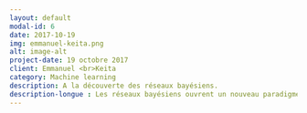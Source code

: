 ```yaml
---
layout: default
modal-id: 6
date: 2017-10-19
img: emmanuel-keita.png
alt: image-alt
project-date: 19 octobre 2017
client: Emmanuel <br>Keita 
category: Machine learning
description: A la découverte des réseaux bayésiens.
description-longue : Les réseaux bayésiens ouvrent un nouveau paradigme en unifiant différentes approches et en facilitant le traitement de l’incertitude. <br>Avec des données (knowledge discovery) ou sans données (knowledge modeling), les réseaux bayésiens sont des outils qui permettent d’interagir avec la <b>data</b>, modéliser des <b>processus</b> et faciliter la <b>communication</b> de résultats pour la prise de décision. <br>Nous parcourrons quelques exemples didactiques illustrés à l’aide du logiciel Bayesialab. Ce sera l’occasion de parler probabilités, information, modélisation, machine learning (non) supervisé, simulation, optimisation et autres...
---
```

